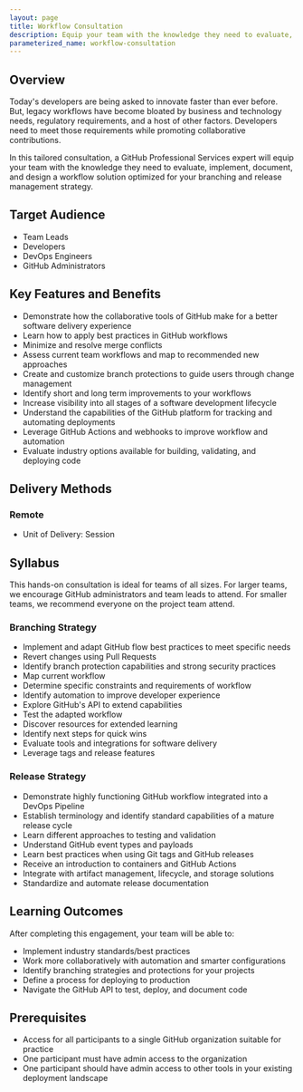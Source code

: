 ```yaml
---
layout: page
title: Workflow Consultation
description: Equip your team with the knowledge they need to evaluate, implement, document, and design a workflow solution optimized for your branching and release management strategy.
parameterized_name: workflow-consultation
---
```



## Overview

Today's developers are being asked to innovate faster than ever before. But, legacy workflows have become bloated by business and technology needs, regulatory requirements, and a host of other factors. Developers need to meet those requirements while promoting collaborative contributions.

In this tailored consultation, a GitHub Professional Services expert will equip your team with the knowledge they need to evaluate, implement, document, and design a workflow solution optimized for your branching and release management strategy.

## Target Audience

- Team Leads
- Developers
- DevOps Engineers
- GitHub Administrators

## Key Features and Benefits

- Demonstrate how the collaborative tools of GitHub make for a better software delivery experience
- Learn how to apply best practices in GitHub workflows
- Minimize and resolve merge conflicts
- Assess current team workflows and map to recommended new approaches
- Create and customize branch protections to guide users through change management
- Identify short and long term improvements to your workflows
- Increase visibility into all stages of a software development lifecycle
- Understand the capabilities of the GitHub platform for tracking and automating deployments
- Leverage GitHub Actions and webhooks to improve workflow and automation
- Evaluate industry options available for building, validating, and deploying code

## Delivery Methods

### Remote

- Unit of Delivery: Session

## Syllabus

This hands-on consultation is ideal for teams of all sizes. For larger teams, we encourage GitHub administrators and team leads to attend. For smaller teams, we recommend everyone on the project team attend.

### Branching Strategy

- Implement and adapt GitHub flow best practices to meet specific needs
- Revert changes using Pull Requests
- Identify branch protection capabilities and strong security practices
- Map current workflow
- Determine specific constraints and requirements of workflow
- Identify automation to improve developer experience
- Explore GitHub's API to extend capabilities
- Test the adapted workflow
- Discover resources for extended learning
- Identify next steps for quick wins
- Evaluate tools and integrations for software delivery
- Leverage tags and release features

### Release Strategy

- Demonstrate highly functioning GitHub workflow integrated into a DevOps Pipeline
- Establish terminology and identify standard capabilities of a mature release cycle
- Learn different approaches to testing and validation
- Understand GitHub event types and payloads
- Learn best practices when using Git tags and GitHub releases
- Receive an introduction to containers and GitHub Actions
- Integrate with artifact management, lifecycle, and storage solutions
- Standardize and automate release documentation

## Learning Outcomes

After completing this engagement, your team will be able to:

- Implement industry standards/best practices
- Work more collaboratively with automation and smarter configurations
- Identify branching strategies and protections for your projects
- Define a process for deploying to production
- Navigate the GitHub API to test, deploy, and document code

## Prerequisites

- Access for all participants to a single GitHub organization suitable for practice
- One participant must have admin access to the organization
- One participant should have admin access to other tools in your existing deployment landscape
